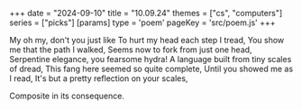 +++
date = "2024-09-10"
title = "10.09.24"
themes = ["cs", "computers"]
series = ["picks"]
[params]
  type = 'poem'
  pageKey = 'src/poem.js'
+++

My oh my, don't you just like
To hurt my head each step I tread,
You show me that the path I walked,
Seems now to fork from just one head,
Serpentine elegance, you fearsome hydra!
A language built from tiny scales of dread,
This fang here seemed so quite complete,
Until you showed me as I read,
It's but a pretty reflection on your scales,

Composite in its consequence.

